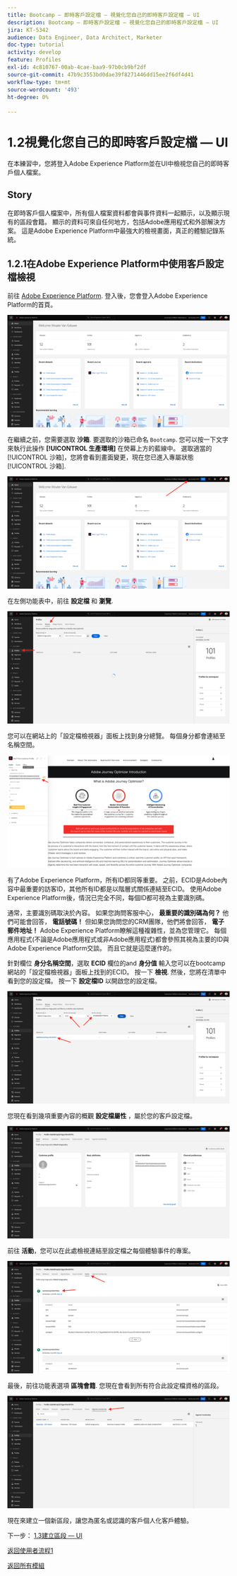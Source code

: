 ```yaml
---
title: Bootcamp — 即時客戶設定檔 — 視覺化您自己的即時客戶設定檔 — UI
description: Bootcamp — 即時客戶設定檔 — 視覺化您自己的即時客戶設定檔 — UI
jira: KT-5342
audience: Data Engineer, Data Architect, Marketer
doc-type: tutorial
activity: develop
feature: Profiles
exl-id: 4c810767-00ab-4cae-baa9-97b0cb9bf2df
source-git-commit: 47b9c3553bd0dae39f8271446dd15ee2f6df4d41
workflow-type: tm+mt
source-wordcount: '493'
ht-degree: 0%

---
```


# 1.2視覺化您自己的即時客戶設定檔 — UI

在本練習中，您將登入Adobe Experience Platform並在UI中檢視您自己的即時客戶個人檔案。

## Story

在即時客戶個人檔案中，所有個人檔案資料都會與事件資料一起顯示，以及顯示現有的區段會籍。 顯示的資料可來自任何地方，包括Adobe應用程式和外部解決方案。 這是Adobe Experience Platform中最強大的檢視畫面，真正的體驗記錄系統。

## 1.2.1在Adobe Experience Platform中使用客戶設定檔檢視

前往 [Adobe Experience Platform](https://experience.adobe.com/platform). 登入後，您會登入Adobe Experience Platform的首頁。

![資料擷取](./images/home.png)

在繼續之前，您需要選取 **沙箱**. 要選取的沙箱已命名 ``Bootcamp``. 您可以按一下文字來執行此操作 **[!UICONTROL 生產環境]** 在熒幕上方的藍線中。 選取適當的 [!UICONTROL 沙箱]，您將會看到畫面變更，現在您已進入專屬狀態 [!UICONTROL 沙箱].

![資料擷取](./images/sb1.png)

在左側功能表中，前往 **設定檔** 和 **瀏覽**.

![客戶設定檔](./images/homemenu.png)

您可以在網站上的「設定檔檢視器」面板上找到身分總覽。 每個身分都會連結至名稱空間。

![客戶設定檔](./images/identities.png)

有了Adobe Experience Platform，所有ID都同等重要。 之前，ECID是Adobe內容中最重要的訪客ID，其他所有ID都是以階層式關係連結至ECID。 使用Adobe Experience Platform後，情況已完全不同，每個ID都可視為主要識別碼。

通常，主要識別碼取決於內容。 如果您詢問客服中心， **最重要的識別碼為何？** 他們可能會回答， **電話號碼！** 但如果您詢問您的CRM團隊，他們將會回答， **電子郵件地址！**  Adobe Experience Platform瞭解這種複雜性，並為您管理它。 每個應用程式(不論是Adobe應用程式或非Adobe應用程式)都會參照其視為主要的ID與Adobe Experience Platform交談。 而且它就是這麼運作的。

針對欄位 **身分名稱空間**，選取 **ECID** 欄位的and **身分值** 輸入您可以在bootcamp網站的「設定檔檢視器」面板上找到的ECID。 按一下 **檢視**. 然後，您將在清單中看到您的設定檔。 按一下 **設定檔ID** 以開啟您的設定檔。

![客戶設定檔](./images/popupecid.png)

您現在看到幾項重要內容的概觀 **設定檔屬性** ，屬於您的客戶設定檔。

![客戶設定檔](./images/profile.png)

前往 **活動**，您可以在此處檢視連結至設定檔之每個體驗事件的專案。

![客戶設定檔](./images/profileee.png)

最後，前往功能表選項 **區塊會籍**. 您現在會看到所有符合此設定檔資格的區段。

![客戶設定檔](./images/profileseg.png)

現在來建立一個新區段，讓您為匿名或認識的客戶個人化客戶體驗。

下一步： [1.3建立區段 — UI](./ex3.md)

[返回使用者流程1](./uc1.md)

[返回所有模組](../../overview.md)
